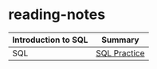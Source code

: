 # reading-notes

| Introduction to SQL       | Summary
| :---                      |   :----:
|SQL                        | [SQL Practice](./sql.md)
